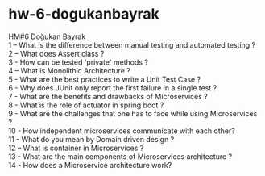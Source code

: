 # hw-6-dogukanbayrak

HM#6										Doğukan Bayrak
<br/>
1 – What is the difference between manual testing and automated testing ? <br/>
2 – What does Assert class ? <br/>
3 - How can be tested 'private' methods ? <br/>
4 – What is Monolithic Architecture ? <br/>
5 - What are the best practices to write a Unit Test Case ? <br/>
6 - Why does JUnit only report the first failure in a single test ? <br/>
7 - What are the benefits and drawbacks of Microservices ? <br/>
8 - What is the role of actuator in spring boot ? <br/>
9 - What are the challenges that one has to face while using Microservices ? <br/>
10 - How independent microservices communicate with each other? <br/>
11 - What do you mean by Domain driven design ? <br/>
12 – What is container in Microservices ? <br/>
13 - What are the main components of Microservices architecture ? <br/>
14 - How does a Microservice architecture work?

